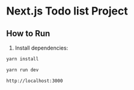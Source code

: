 # Next.js Todo list Project

## How to Run

1. Install dependencies:
```bash
yarn install

yarn run dev

http://localhost:3000
